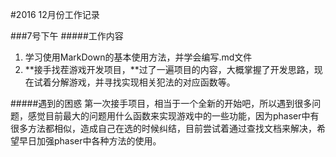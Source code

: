 #2016 12月份工作记录


###7号下午
#####工作内容
1. 学习使用MarkDown的基本使用方法，并学会编写.md文件
2. **接手找茬游戏开发项目，**过了一遍项目的内容，大概掌握了开发思路，现在试着分解游戏，并寻找实现相关犯法的对应函数等。

#####遇到的困惑
第一次接手项目，相当于一个全新的开始吧，所以遇到很多问题，感觉目前最大的问题用什么函数来实现游戏中的一些功能，因为phaser中有很多方法都相似，造成自己在选的时候纠结，目前尝试着通过查找文档来解决，希望早日加强phaser中各种方法的使用。